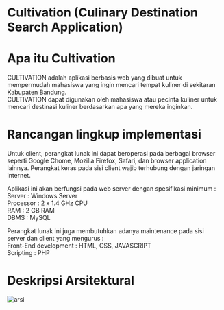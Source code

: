 # Cultivation (Culinary Destination Search Application)

# Apa itu Cultivation
CULTIVATION adalah aplikasi berbasis web yang dibuat untuk mempermudah mahasiswa yang ingin mencari tempat kuliner di sekitaran Kabupaten Bandung.   
CULTIVATION dapat digunakan oleh mahasiswa atau pecinta kuliner untuk mencari destinasi kuliner berdasarkan apa yang mereka inginkan.  

# Rancangan lingkup implementasi
Untuk client, perangkat lunak ini dapat beroperasi pada berbagai browser seperti Google Chome, Mozilla Firefox, Safari, dan browser application lainnya. Perangkat keras pada sisi client wajib terhubung dengan jaringan internet.  
  
Aplikasi ini akan berfungsi pada web server dengan spesifikasi minimum :  
Server : Windows Server  
Processor : 2 x 1.4 GHz CPU  
RAM : 2 GB RAM  
DBMS : MySQL  

Perangkat lunak ini juga membutuhkan adanya maintenance pada sisi server dan client yang mengurus :  
Front-End development : HTML, CSS, JAVASCRIPT  
Scripting : PHP  

# Deskripsi Arsitektural
![arsi](https://user-images.githubusercontent.com/42132479/116041203-240c7200-a697-11eb-9e17-9a12f57f32cd.png)


